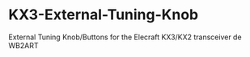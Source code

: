 # KX3-External-Tuning-Knob
External Tuning Knob/Buttons for the Elecraft KX3/KX2 transceiver
de WB2ART
